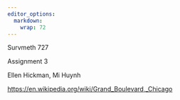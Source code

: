 ```yaml
---
editor_options: 
  markdown: 
    wrap: 72
---
```


Survmeth 727

Assignment 3

Ellen Hickman, Mi Huynh

<https://en.wikipedia.org/wiki/Grand_Boulevard,_Chicago>
